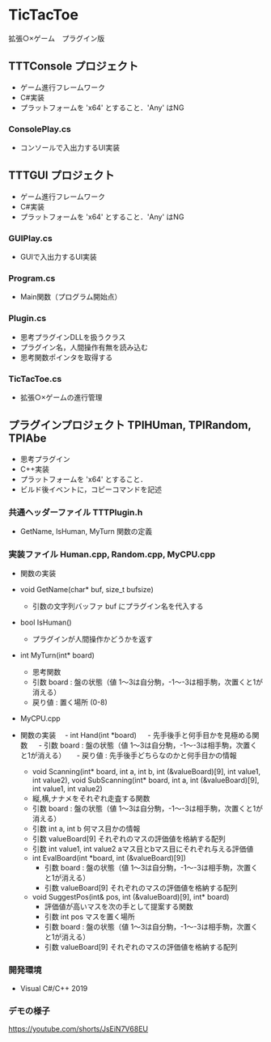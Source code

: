 # TicTacToe
拡張○×ゲーム　プラグイン版

## TTTConsole プロジェクト
- ゲーム進行フレームワーク
- C#実装
- プラットフォームを 'x64' とすること．'Any' はNG
### ConsolePlay.cs
- コンソールで入出力するUI実装

## TTTGUI プロジェクト
- ゲーム進行フレームワーク
- C#実装
- プラットフォームを 'x64' とすること．'Any' はNG
### GUIPlay.cs
- GUIで入出力するUI実装

### Program.cs
- Main関数（プログラム開始点）
### Plugin.cs
- 思考プラグインDLLを扱うクラス
- プラグイン名，人間操作有無を読み込む
- 思考関数ポインタを取得する
### TicTacToe.cs
- 拡張○×ゲームの進行管理

## プラグインプロジェクト TPIHUman, TPIRandom, TPIAbe
- 思考プラグイン
- C++実装
- プラットフォームを 'x64' とすること．
- ビルド後イベントに，コピーコマンドを記述
### 共通ヘッダーファイル TTTPlugin.h
- GetName, IsHuman, MyTurn 関数の定義
### 実装ファイル Human.cpp, Random.cpp, MyCPU.cpp
- 関数の実装
- void GetName(char* buf, size_t bufsize)
  - 引数の文字列バッファ buf にプラグイン名を代入する
- bool IsHuman()
  - プラグインが人間操作かどうかを返す
- int MyTurn(int* board)
  - 思考関数
  - 引数 board : 盤の状態（値 1～3は自分駒，-1～-3は相手駒，次置くと1が消える）
  - 戻り値 : 置く場所 (0-8)

- MyCPU.cpp
 - 関数の実装
 　- int Hand(int *board)
 　 - 先手後手と何手目かを見極める関数
 　 - 引数 board : 盤の状態（値 1～3は自分駒，-1～-3は相手駒，次置くと1が消える）
 　 - 戻り値 : 先手後手どちらなのかと何手目かの情報
   - void Scanning(int* board, int a, int b, int (&valueBoard)[9], int value1, int value2), void SubScanning(int* board, int a, int (&valueBoard)[9], int value1, int value2)
    - 縦,横,ナナメをそれぞれ走査する関数
    - 引数 board : 盤の状態（値 1～3は自分駒，-1～-3は相手駒，次置くと1が消える）
    - 引数 int a, int b 何マス目かの情報
    - 引数 valueBoard[9] それぞれのマスの評価値を格納する配列
    - 引数 int value1, int value2 aマス目とbマス目にそれぞれ与える評価値
   - int EvalBoard(int *board, int (&valueBoard)[9])
     - 引数 board : 盤の状態（値 1～3は自分駒，-1～-3は相手駒，次置くと1が消える）
     - 引数 valueBoard[9] それぞれのマスの評価値を格納する配列
   - void SuggestPos(int& pos, int (&valueBoard)[9], int* board)
     - 評価値が高いマスを次の手として提案する関数
     - 引数 int pos マスを置く場所
     - 引数 board : 盤の状態（値 1～3は自分駒，-1～-3は相手駒，次置くと1が消える）
     - 引数 valueBoard[9] それぞれのマスの評価値を格納する配列
     
### 開発環境
- Visual C#/C++ 2019

### デモの様子
https://youtube.com/shorts/JsEiN7V68EU
